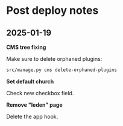 # Post deploy notes

## 2025-01-19

**CMS tree fixing**

Make sure to delete orphaned plugins:

```bash
src/manage.py cms delete-orphaned-plugins
```

**Set default church**

Check new checkbox field.

**Remove "leden" page**

Delete the app hook.
